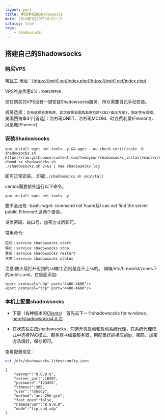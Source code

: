 ```yaml
---
layout: post
title: 手把手搭建Shadowsocks
date: 2018年9月12日10:02:12
catalog: true
tags:
    - Shadowsocks
---
```


## 搭建自己的Shadowsocks

### 购买VPS

帮瓦工 地址：[https://bwh1.net/index.php](https://bwh1.net/index.php)

VPS终身优惠6% : `BWH1ZBPVK`

现在购买的VPS没有一键安装Shadowsocks服务，所以需要自己手动安装。

机房选择：`优先选择香港机房，其次选择美国西海岸机房(CN2/直连方案)，稳定性有保障。`
美国西海岸4个[首选]：洛杉矶QNET、洛杉矶MCOM、硅谷费利蒙(Fremont)、凤凰城(Phoenix)

### 安装Shadowsocks

```
yum install wget net-tools -y && wget --no-check-certificate -O shadowsocks.sh https://raw.githubusercontent.com/teddysun/shadowsocks_install/master/shadowsocks.sh
chmod +x shadowsocks.sh
./shadowsocks.sh 2>&1 | tee shadowsocks.log
```
即可正常安装。 
卸载:`./shadowsocks.sh uninstall`

centos需要额外运行以下命令。

```
yum install wget net-tools -y
```

要不会出现 -bash: wget: command not found及I can not find the server pubilc Ethernet! 这两个错误。

设置密码、端口号、加密方式后即可。

常用命令:

```
启动：service shadowsocks start
停止：service shadowsocks stop
重启：service shadowsocks restart
状态：service shadowsocks status  
```

注意:防火墙打开用到的ss端口,否则是连不上ss的。 
编辑/etc/firewalld/zones下的public.xml，在里面添加:
```
<port protocol="udp" port="4400-4600"/>
<port protocol="tcp" port="4400-4600"/>
```

### 本机上配置shadowsocks

- 下载（各种版本的[Clients](https://shadowsocks.org/en/download/clients.html)）
首先去下一个shadowsocks for windows，[here(shadowsocks4.0.2)](https://github.com/shadowsocks/shadowsocks-windows/releases/download/4.0.2/Shadowsocks-4.0.2.zip)

- 在状态栏右击shadowsocks，勾选开机启动和启动系统代理，在系统代理模式中选择PAC模式，服务器->编辑服务器，用配置好的相应的ip、密码、加密方法填好，保存即可。

查看配置信息：
```sh
cat /etc/shadowsocks-libev/config.json
```
```
{
    "server":"0.0.0.0",
    "server_port":16987,
    "password":"123456",
    "timeout":300,
    "user":"nobody",
    "method":"aes-256-gcm",
    "fast_open":false,
    "nameserver":"8.8.8.8",
    "mode":"tcp_and_udp"
}
```